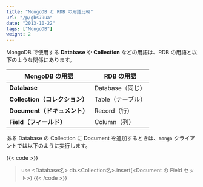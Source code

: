 ```yaml
---
title: "MongoDB と RDB の用語比較"
url: "/p/gbs79ua"
date: "2013-10-22"
tags: ["MongoDB"]
weight: 2
---
```


MongoDB で使用する **Database** や **Collection** などの用語は、RDB の用語と以下のような関係にあります。

| MongoDB の用語 | RDB の用語 |
| ---- | ---- |
| __Database__ | Database（同じ）|
| __Collection（コレクション）__ | Table（テーブル） |
| __Document（ドキュメント）__ | Record（行） |
| __Field（フィールド）__ | Column（列） |

ある Database の Collection に Document を追加するときは、`mongo` クライアントでは以下のように実行します。

{{< code >}}
> use <Database名>
> db.<Collection名>.insert(<Document の Field セット>)
{{< /code >}}

